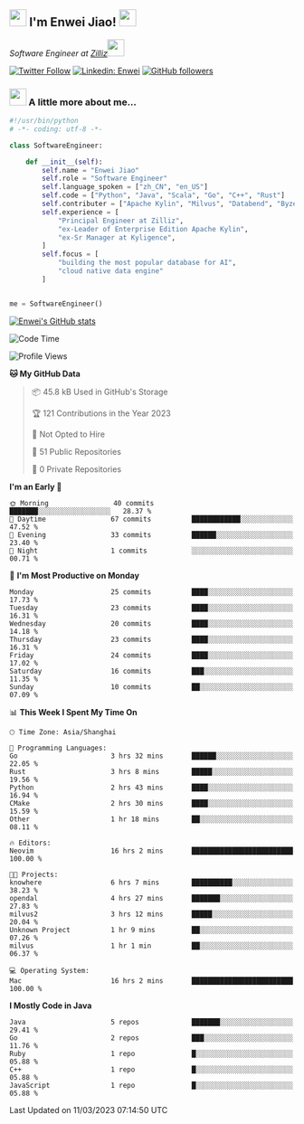 <h2><img src="https://emojis.slackmojis.com/emojis/images/1531849430/4246/blob-sunglasses.gif?1531849430" width="30"/> I'm  Enwei Jiao! <img src="https://media.giphy.com/media/juBt25nT1KGys/giphy.gif" width=30> </h2>
<!-- <img align='right' src="https://media.giphy.com/media/M9gbBd9nbDrOTu1Mqx/giphy.gif" width="230"> -->
<p><em>Software Engineer at <a href="https://zilliz.com/">Zilliz</a><img src="https://media.giphy.com/media/WUlplcMpOCEmTGBtBW/giphy.gif" width="30"></em></p>

[![Twitter Follow](https://img.shields.io/twitter/follow/misteranmol?label=Follow)](https://twitter.com/intent/follow?screen_name=EnweiJiao)
[![Linkedin: Enwei](https://img.shields.io/badge/-enwei-blue?style=&logo=Linkedin&logoColor=white&link=https://www.linkedin.com/in/enwei-jiao-41192a97)](https://www.linkedin.com/in/enwei-jiao-41192a97/)
[![GitHub followers](https://img.shields.io/github/followers/jiaoew1991?label=Follow&style=social)](https://github.com/jiaoew1991)


### <img src="https://media.giphy.com/media/VgCDAzcKvsR6OM0uWg/giphy.gif" width="30"> A little more about me...  

```python
#!/usr/bin/python
# -*- coding: utf-8 -*-

class SoftwareEngineer:

    def __init__(self):
        self.name = "Enwei Jiao"
        self.role = "Software Engineer"
        self.language_spoken = ["zh_CN", "en_US"]
        self.code = ["Python", "Java", "Scala", "Go", "C++", "Rust"]
        self.contributer = ["Apache Kylin", "Milvus", "Databend", "Byzer-Lang"]
        self.experience = [
            "Principal Engineer at Zilliz",
            "ex-Leader of Enterprise Edition Apache Kylin",
            "ex-Sr Manager at Kyligence",
        ]
        self.focus = [
            "building the most popular database for AI",
            "cloud native data engine"
        ]


me = SoftwareEngineer()
```

[![Enwei's GitHub stats](https://github-readme-stats.vercel.app/api?username=jiaoew1991&count_private=true&show_icons=true)](https://github.com/jiaoew1991/jiaoew1991)

<!-- [![Top Langs](https://github-readme-stats.vercel.app/api/top-langs/?username=jiaoew1991&layout=compact)](https://github.com/jiaoew1991/jiaoew1991) -->

<!--START_SECTION:waka-->
![Code Time](http://img.shields.io/badge/Code%20Time-562%20hrs%2018%20mins-blue)

![Profile Views](http://img.shields.io/badge/Profile%20Views-7-blue)

**🐱 My GitHub Data** 

> 📦 45.8 kB Used in GitHub's Storage 
 > 
> 🏆 121 Contributions in the Year 2023
 > 
> 🚫 Not Opted to Hire
 > 
> 📜 51 Public Repositories 
 > 
> 🔑 0 Private Repositories 
 > 
**I'm an Early 🐤** 

```text
🌞 Morning                40 commits          ███████░░░░░░░░░░░░░░░░░░   28.37 % 
🌆 Daytime                67 commits          ████████████░░░░░░░░░░░░░   47.52 % 
🌃 Evening                33 commits          ██████░░░░░░░░░░░░░░░░░░░   23.40 % 
🌙 Night                  1 commits           ░░░░░░░░░░░░░░░░░░░░░░░░░   00.71 % 
```
📅 **I'm Most Productive on Monday** 

```text
Monday                   25 commits          ████░░░░░░░░░░░░░░░░░░░░░   17.73 % 
Tuesday                  23 commits          ████░░░░░░░░░░░░░░░░░░░░░   16.31 % 
Wednesday                20 commits          ████░░░░░░░░░░░░░░░░░░░░░   14.18 % 
Thursday                 23 commits          ████░░░░░░░░░░░░░░░░░░░░░   16.31 % 
Friday                   24 commits          ████░░░░░░░░░░░░░░░░░░░░░   17.02 % 
Saturday                 16 commits          ███░░░░░░░░░░░░░░░░░░░░░░   11.35 % 
Sunday                   10 commits          ██░░░░░░░░░░░░░░░░░░░░░░░   07.09 % 
```


📊 **This Week I Spent My Time On** 

```text
🕑︎ Time Zone: Asia/Shanghai

💬 Programming Languages: 
Go                       3 hrs 32 mins       ██████░░░░░░░░░░░░░░░░░░░   22.05 % 
Rust                     3 hrs 8 mins        █████░░░░░░░░░░░░░░░░░░░░   19.56 % 
Python                   2 hrs 43 mins       ████░░░░░░░░░░░░░░░░░░░░░   16.94 % 
CMake                    2 hrs 30 mins       ████░░░░░░░░░░░░░░░░░░░░░   15.59 % 
Other                    1 hr 18 mins        ██░░░░░░░░░░░░░░░░░░░░░░░   08.11 % 

🔥 Editors: 
Neovim                   16 hrs 2 mins       █████████████████████████   100.00 % 

🐱‍💻 Projects: 
knowhere                 6 hrs 7 mins        ██████████░░░░░░░░░░░░░░░   38.23 % 
opendal                  4 hrs 27 mins       ███████░░░░░░░░░░░░░░░░░░   27.83 % 
milvus2                  3 hrs 12 mins       █████░░░░░░░░░░░░░░░░░░░░   20.04 % 
Unknown Project          1 hr 9 mins         ██░░░░░░░░░░░░░░░░░░░░░░░   07.26 % 
milvus                   1 hr 1 min          ██░░░░░░░░░░░░░░░░░░░░░░░   06.37 % 

💻 Operating System: 
Mac                      16 hrs 2 mins       █████████████████████████   100.00 % 
```

**I Mostly Code in Java** 

```text
Java                     5 repos             ███████░░░░░░░░░░░░░░░░░░   29.41 % 
Go                       2 repos             ███░░░░░░░░░░░░░░░░░░░░░░   11.76 % 
Ruby                     1 repo              █░░░░░░░░░░░░░░░░░░░░░░░░   05.88 % 
C++                      1 repo              █░░░░░░░░░░░░░░░░░░░░░░░░   05.88 % 
JavaScript               1 repo              █░░░░░░░░░░░░░░░░░░░░░░░░   05.88 % 
```




 Last Updated on 11/03/2023 07:14:50 UTC
<!--END_SECTION:waka-->
